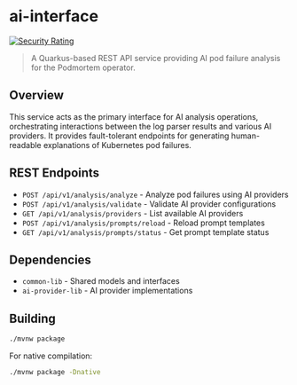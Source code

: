# ai-interface
[![Security Rating](https://sonarcloud.io/api/project_badges/measure?project=podmortem_ai-interface&metric=security_rating)](https://sonarcloud.io/summary/new_code?id=podmortem_ai-interface)

> A Quarkus-based REST API service providing AI pod failure analysis for the Podmortem operator.

## Overview

This service acts as the primary interface for AI analysis operations, orchestrating interactions between the log parser results and various AI providers. It provides fault-tolerant endpoints for generating human-readable explanations of Kubernetes pod failures.

## REST Endpoints

- `POST /api/v1/analysis/analyze` - Analyze pod failures using AI providers
- `POST /api/v1/analysis/validate` - Validate AI provider configurations
- `GET /api/v1/analysis/providers` - List available AI providers
- `POST /api/v1/analysis/prompts/reload` - Reload prompt templates
- `GET /api/v1/analysis/prompts/status` - Get prompt template status

## Dependencies

- `common-lib` - Shared models and interfaces
- `ai-provider-lib` - AI provider implementations

## Building

```bash
./mvnw package
```

For native compilation:
```bash
./mvnw package -Dnative
```
